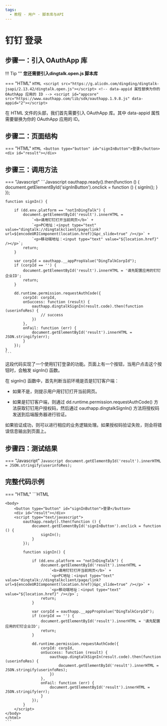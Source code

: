```yaml
---
tags:
  - 教程 - 用户 - 脚本库与API
---
```


# 钉钉 登录

## 步骤一：引入 OAuthApp 库

!!! Tip ""
    **您还需要引入dingtalk.open.js 脚本库**

=== "HTML"
    ```HTML
    <script src="https://g.alicdn.com/dingding/dingtalk-jsapi/2.13.42/dingtalk.open.js"></script>
    <!-- data-appid 属性替换为你的 OAuthApp 应用的 ID -->
    <script id="appcore" src="https://www.oauthapp.com/lib/sdk/oauthapp.1.9.8.js" data-appid="2"></script>
    ```

在 HTML 文件的头部，我们首先需要引入 OAuthApp 库。其中 data-appid 属性需要替换为你的 OAuthApp 应用的 ID。


## 步骤二：页面结构
=== "HTML"
    ```HTML
    <button type="button" id="signInButton">登录</button>
    <div id="result"></div>
    ```


## 步骤三：调用方法

=== "Javascript"
    ```Javascript
    oauthapp.ready().then(function () {
        document.getElementById('signInButton').onclick = function () {
            signIn();
        }
    });

    function signIn() {

        if (dd.env.platform == "notInDingTalk") {
            document.getElementById('result').innerHTML =
                `<b>请用钉钉打开当前网页</b>` +
                `<p>PC地址：<input type="text" value="dingtalk://dingtalkclient/page/link?url=${encodeURIComponent(location.href)}&pc_slide=true" /></p>` +
                `<p>移动端地址：<input type="text" value="${location.href}" /></p>`;
            return;
        }

        var corpId = oauthapp.__appPropValue("DingTalkCorpId");
        if (corpId == '') {
            document.getElementById('result').innerHTML = '请先配置应用的钉钉企业ID';
            return;
        }

        dd.runtime.permission.requestAuthCode({
            corpId: corpId,
            onSuccess: function (result) {
                oauthapp.dingtalkSignIn(result.code).then(function (userinfoRes) {
                    // success
                })
            },
            onFail: function (err) {
                document.getElementById('result').innerHTML = JSON.stringify(err);
            }
        });
    }
    ```

这段代码实现了一个使用钉钉登录的功能。页面上有一个按钮，当用户点击这个按钮时，会触发 signIn() 函数。

在 signIn() 函数中，首先判断当前环境是否是钉钉客户端：

 - 如果不是，则提示用户用钉钉打开当前网页。

 - 如果是钉钉客户端，则通过 dd.runtime.permission.requestAuthCode() 方法获取钉钉用户授权码，然后通过 oauthapp.dingtalkSignIn() 方法将授权码发送到后端服务器进行验证。

如果验证成功，则可以进行相应的业务逻辑处理。如果授权码验证失败，则会将错误信息输出到页面上。

## 步骤四：测试结果

=== "Javascript"
    ```Javascript
    document.getElementById('result').innerHTML = JSON.stringify(userinfoRes);
    ```


## 完整代码示例

=== "HTML"
    ```HTML
    <!DOCTYPE html>
    <html>
    <head>
        <meta charset="UTF-8">
        <meta name="viewport" content="width=device-width, initial-scale=1.0">
        <title>dingtalkSignIn</title>
        <script src="https://g.alicdn.com/dingding/dingtalk-jsapi/2.13.42/dingtalk.open.js"></script>
        <!-- data-appid 属性替换为你的 OAuthApp 应用的 ID -->
        <script id="appcore" src="https://www.oauthapp.com/lib/sdk/oauthapp.1.9.8.js" data-appid="2"></script>
    </head>

    <body>
        <button type="button" id="signInButton">登录</button>
        <div id="result"></div>
        <script type="text/javascript">
            oauthapp.ready().then(function () {
                document.getElementById('signInButton').onclick = function () {
                    signIn();
                }
            });

            function signIn() {

                if (dd.env.platform == "notInDingTalk") {
                    document.getElementById('result').innerHTML =
                        `<b>请用钉钉打开当前网页</b>` +
                        `<p>PC地址：<input type="text" value="dingtalk://dingtalkclient/page/link?url=${encodeURIComponent(location.href)}&pc_slide=true" /></p>` +
                        `<p>移动端地址：<input type="text" value="${location.href}" /></p>`;
                    return;
                }

                var corpId = oauthapp.__appPropValue("DingTalkCorpId");
                if (corpId == '') {
                    document.getElementById('result').innerHTML = '请先配置应用的钉钉企业ID';
                    return;
                }

                dd.runtime.permission.requestAuthCode({
                    corpId: corpId,
                    onSuccess: function (result) {
                        oauthapp.dingtalkSignIn(result.code).then(function (userinfoRes) {
                            document.getElementById('result').innerHTML = JSON.stringify(userinfoRes);
                        })
                    },
                    onFail: function (err) {
                        document.getElementById('result').innerHTML = JSON.stringify(err);
                    }
                });
            }
        </script>
    </body>
    </html>
    ```

